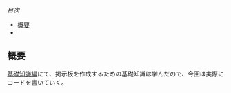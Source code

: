 *目次*
* [概要](#概要)
* [](#)

## 概要

[基礎知識編](https://github.com/ren-github-account/Today-I-Learned/blob/main/PHP/PHP%E3%81%A7%E6%8E%B2%E7%A4%BA%E6%9D%BF%E3%82%92%E4%BD%9C%E3%82%8B%E3%80%90%E5%9F%BA%E7%A4%8E%E7%9F%A5%E8%AD%98%E7%B7%A8%E3%80%91.md)にて、掲示板を作成するための基礎知識は学んだので、今回は実際にコードを書いていく。
